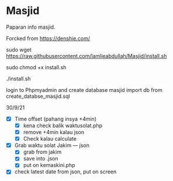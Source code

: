 # Masjid
Paparan info masjid.

Forcked from https://denshie.com/

sudo wget https://raw.githubusercontent.com/lamlieabdullah/Masjid/install.sh

sudo chmod +x install.sh

./install.sh

login to Phpmyadmin and create database masjid
import db from create_databse_masjid.sql


30/9/21
- [x]  Time offset (pahang insya +4min)
    - [x]  kena check balik waktusolat.php
    - [x]  remove +4min kalau json
    - [x]  Check kalau calculate

- [x]  Grab waktu solat Jakim — json
    - [x]  grab from jakim
    - [x]  save into .json
    - [x]  put on kemaskini.php
- [x]  check latest date from json, put on screen
